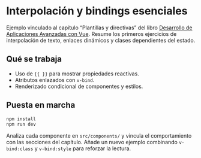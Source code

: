 # Interpolación y bindings esenciales

Ejemplo vinculado al capítulo “Plantillas y directivas” del libro [Desarrollo de Aplicaciones Avanzadas con Vue](https://salesmendesandre.github.io/daa_vue/main/vue/p1c3_plantillas_y_directivas.html). Resume los primeros ejercicios de interpolación de texto, enlaces dinámicos y clases dependientes del estado.

## Qué se trabaja
- Uso de `{{ }}` para mostrar propiedades reactivas.
- Atributos enlazados con `v-bind`.
- Renderizado condicional de componentes y estilos.

## Puesta en marcha
```bash
npm install
npm run dev
```

Analiza cada componente en `src/components/` y vincula el comportamiento con las secciones del capítulo. Añade un nuevo ejemplo combinando `v-bind:class` y `v-bind:style` para reforzar la lectura.
